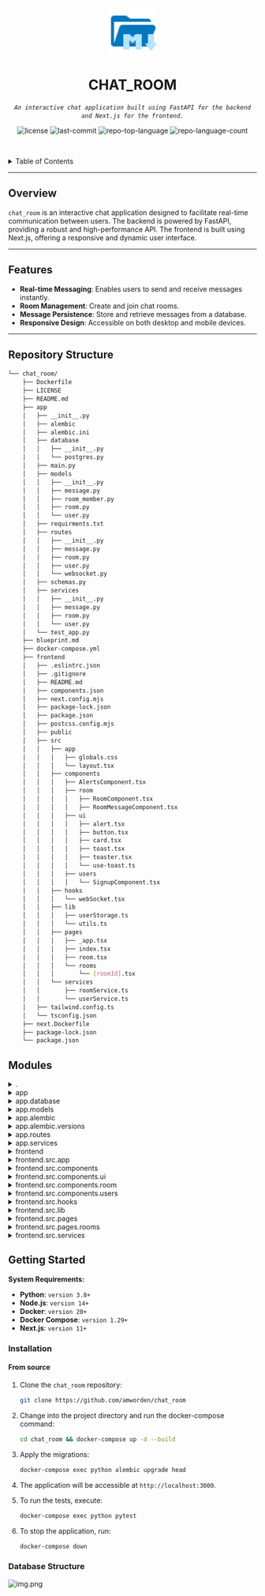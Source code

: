 <p align="center">
  <img src="https://raw.githubusercontent.com/PKief/vscode-material-icon-theme/ec559a9f6bfd399b82bb44393651661b08aaf7ba/icons/folder-markdown-open.svg" width="100" alt="project-logo">
</p>
<p align="center">
    <h1 align="center">CHAT_ROOM</h1>
</p>
<p align="center">
    <em><code>An interactive chat application built using FastAPI for the backend and Next.js for the frontend.</code></em>
</p>
<p align="center">
	<img src="https://img.shields.io/github/license/amworden/chat_room?style=default&logo=opensourceinitiative&logoColor=white&color=0080ff" alt="license">
	<img src="https://img.shields.io/github/last-commit/amworden/chat_room?style=default&logo=git&logoColor=white&color=0080ff" alt="last-commit">
	<img src="https://img.shields.io/github/languages/top/amworden/chat_room?style=default&color=0080ff" alt="repo-top-language">
	<img src="https://img.shields.io/github/languages/count/amworden/chat_room?style=default&color=0080ff" alt="repo-language-count">
<p>
<p align="center">
	<!-- default option, no dependency badges. -->
</p>

<br><!-- TABLE OF CONTENTS -->
<details>
  <summary>Table of Contents</summary><br>

- [Overview](#overview)
- [Features](#features)
- [Repository Structure](#repository-structure)
- [Modules](#modules)
- [Getting Started](#getting-started)
    - [Installation](#installation)
    - [Usage](#usage)
    - [Tests](#tests)
- [Project Roadmap](#project-roadmap)
- [Contributing](#contributing)
- [License](#license)
- [Acknowledgments](#acknowledgments)
</details>
<hr>

## Overview

`chat_room` is an interactive chat application designed to facilitate real-time communication between users. The backend is powered by FastAPI, providing a robust and high-performance API. The frontend is built using Next.js, offering a responsive and dynamic user interface.

---

## Features

- **Real-time Messaging**: Enables users to send and receive messages instantly.
- **Room Management**: Create and join chat rooms.
- **Message Persistence**: Store and retrieve messages from a database.
- **Responsive Design**: Accessible on both desktop and mobile devices.

---

## Repository Structure

```sh
└── chat_room/
    ├── Dockerfile
    ├── LICENSE
    ├── README.md
    ├── app
    │   ├── __init__.py
    │   ├── alembic
    │   ├── alembic.ini
    │   ├── database
    │   │   ├── __init__.py
    │   │   └── postgres.py
    │   ├── main.py
    │   ├── models
    │   │   ├── __init__.py
    │   │   ├── message.py
    │   │   ├── room_member.py
    │   │   ├── room.py
    │   │   └── user.py
    │   ├── requirments.txt
    │   ├── routes
    │   │   ├── __init__.py
    │   │   ├── message.py
    │   │   ├── room.py
    │   │   ├── user.py
    │   │   └── websocket.py
    │   ├── schemas.py
    │   ├── services
    │   │   ├── __init__.py
    │   │   ├── message.py
    │   │   ├── room.py
    │   │   └── user.py
    │   └── test_app.py
    ├── blueprint.md
    ├── docker-compose.yml
    ├── frontend
    │   ├── .eslintrc.json
    │   ├── .gitignore
    │   ├── README.md
    │   ├── components.json
    │   ├── next.config.mjs
    │   ├── package-lock.json
    │   ├── package.json
    │   ├── postcss.config.mjs
    │   ├── public
    │   ├── src
    │   │   ├── app
    │   │   │   ├── globals.css
    │   │   │   └── layout.tsx
    │   │   ├── components
    │   │   │   ├── AlertsComponent.tsx
    │   │   │   ├── room
    │   │   │   │   ├── RoomComponent.tsx
    │   │   │   │   ├── RoomMessageComponent.tsx
    │   │   │   ├── ui
    │   │   │   │   ├── alert.tsx
    │   │   │   │   ├── button.tsx
    │   │   │   │   ├── card.tsx
    │   │   │   │   ├── toast.tsx
    │   │   │   │   ├── toaster.tsx
    │   │   │   │   └── use-toast.ts
    │   │   │   ├── users
    │   │   │   │   └── SignupComponent.tsx
    │   │   ├── hooks
    │   │   │   └── webSocket.tsx
    │   │   ├── lib
    │   │   │   ├── userStorage.ts
    │   │   │   └── utils.ts
    │   │   ├── pages
    │   │   │   ├── _app.tsx
    │   │   │   ├── index.tsx
    │   │   │   ├── room.tsx
    │   │   │   └── rooms
    │   │   │       └── [roomId].tsx
    │   │   └── services
    │   │       ├── roomService.ts
    │   │       └── userService.ts
    │   ├── tailwind.config.ts
    │   └── tsconfig.json
    ├── next.Dockerfile
    ├── package-lock.json
    └── package.json

```

## Modules

<details closed><summary>.</summary>

| File                                                                                       | Summary                                                  |
| ---                                                                                        | ---                                                      |
| [Dockerfile](https://github.com/amworden/chat_room/blob/master/Dockerfile)                 | Docker configuration for backend containerization.       |
| [package-lock.json](https://github.com/amworden/chat_room/blob/master/package-lock.json)   | Auto-generated file that locks versions of dependencies. |
| [package.json](https://github.com/amworden/chat_room/blob/master/package.json)             | Lists the project's dependencies and scripts.            |
| [docker-compose.yml](https://github.com/amworden/chat_room/blob/master/docker-compose.yml) | Docker Compose configuration for multi-container setup.  |
| [next.Dockerfile](https://github.com/amworden/chat_room/blob/master/next.Dockerfile)       | Docker configuration for frontend containerization.      |

</details>

<details closed><summary>app</summary>

| File                                                                                     | Summary                                                  |
| ---                                                                                      | ---                                                      |
| [schemas.py](https://github.com/amworden/chat_room/blob/master/app/schemas.py)           | Defines Pydantic models for data validation.             |
| [requirments.txt](https://github.com/amworden/chat_room/blob/master/app/requirments.txt) | Lists the Python dependencies.                           |
| [main.py](https://github.com/amworden/chat_room/blob/master/app/main.py)                 | Entry point for the FastAPI application.                 |
| [test_app.py](https://github.com/amworden/chat_room/blob/master/app/test_app.py)         | Contains test cases for the application.                 |

</details>

<details closed><summary>app.database</summary>

| File                                                                                      | Summary                                                  |
| ---                                                                                       | ---                                                      |
| [postgres.py](https://github.com/amworden/chat_room/blob/master/app/database/postgres.py) | Configures the connection to the PostgreSQL database.    |

</details>

<details closed><summary>app.models</summary>

| File                                                                                          | Summary                                                  |
| ---                                                                                           | ---                                                      |
| [user.py](https://github.com/amworden/chat_room/blob/master/app/models/user.py)               | SQLAlchemy model for user data.                          |
| [message.py](https://github.com/amworden/chat_room/blob/master/app/models/message.py)         | SQLAlchemy model for message data.                       |
| [room_member.py](https://github.com/amworden/chat_room/blob/master/app/models/room_member.py) | SQLAlchemy model for room membership data.               |
| [room.py](https://github.com/amworden/chat_room/blob/master/app/models/room.py)               | SQLAlchemy model for room data.                          |

</details>

<details closed><summary>app.alembic</summary>

| File                                                                                           | Summary                                                  |
| ---                                                                                            | ---                                                      |
| [script.py.mako](https://github.com/amworden/chat_room/blob/master/app/alembic/script.py.mako) | Template for Alembic migration scripts.                  |
| [env.py](https://github.com/amworden/chat_room/blob/master/app/alembic/env.py)                 | Alembic environment configuration.                       |

</details>

<details closed><summary>app.alembic.versions</summary>

| File                                                                                                                                                                                  | Summary                                                  |
| ---                                                                                                                                                                                   | ---                                                      |
| [d9a352f861be_update_models_with_relationships_and_.py](https://github.com/amworden/chat_room/blob/master/app/alembic/versions/d9a352f861be_update_models_with_relationships_and_.py) | Migration script for model updates.                      |
| [ecb8a57150aa_initial_migration.py](https://github.com/amworden/chat_room/blob/master/app/alembic/versions/ecb8a57150aa_initial_migration.py)                                         | Initial migration script.                                |

</details>

<details closed><summary>app.routes</summary>

| File                                                                                      | Summary                                                  |
| ---                                                                                       | ---                                                      |
| [user.py](https://github.com/amworden/chat_room/blob/master/app/routes/user.py)           | API routes for user operations.                          |
| [message.py](https://github.com/amworden/chat_room/blob/master/app/routes/message.py)     | API routes for message operations.                       |
| [room.py](https://github.com/amworden/chat_room/blob/master/app/routes/room.py)           | API routes for room operations.                          |
| [websocket.py](https://github.com/amworden/chat_room/blob/master/app/routes/websocket.py) | API routes for WebSocket connections.                    |

</details>

<details closed><summary>app.services</summary>

| File                                                                                    | Summary                                                  |
| ---                                                                                     | ---                                                      |
| [user.py](https://github.com/amworden/chat_room/blob/master/app/services/user.py)       | Service logic for user operations.                       |
| [message.py](https://github.com/amworden/chat_room/blob/master/app/services/message.py) | Service logic for message operations.                    |
| [room.py](https://github.com/amworden/chat_room/blob/master/app/services/room.py)       | Service logic for room operations.                       |

</details>

<details closed><summary>frontend</summary>

| File                                                                                                | Summary                                                  |
| ---                                                                                                 | ---                                                      |
| [postcss.config.mjs](https://github.com/amworden/chat_room/blob/master/frontend/postcss.config.mjs) | PostCSS configuration.                                   |
| [next.config.mjs](https://github.com/amworden/chat_room/blob/master/frontend/next.config.mjs)       | Next.js configuration.                                   |
| [tailwind.config.ts](https://github.com/amworden/chat_room/blob/master/frontend/tailwind.config.ts) | Tailwind CSS configuration.                              |
| [package-lock.json](https://github.com/amworden/chat_room/blob/master/frontend/package-lock.json)   | Auto-generated file that locks versions of dependencies. |
| [package.json](https://github.com/amworden/chat_room/blob/master/frontend/package.json)             | Lists the project's dependencies and scripts.            |
| [components.json](https://github.com/amworden/chat_room/blob/master/frontend/components.json)       | Component configuration file.                            |
| [tsconfig.json](https://github.com/amworden/chat_room/blob/master/frontend/tsconfig.json)           | TypeScript configuration.                                |
| [.eslintrc.json](https://github.com/amworden/chat_room/blob/master/frontend/.eslintrc.json)         | ESLint configuration.                                    |

</details>

<details closed><summary>frontend.src.app</summary>

| File                                                                                          | Summary                                                  |
| ---                                                                                           | ---                                                      |
| [layout.tsx](https://github.com/amworden/chat_room/blob/master/frontend/src/app/layout.tsx)   | Layout component for the application.                    |
| [globals.css](https://github.com/amworden/chat_room/blob/master/frontend/src/app/globals.css) | Global CSS styles.                                       |

</details>

<details closed><summary>frontend.src.components</summary>

| File                                                                                                                 | Summary                                                  |
| ---                                                                                                                  | ---                                                      |
| [AlertsComponent.tsx](https://github.com/amworden/chat_room/blob/master/frontend/src/components/AlertsComponent.tsx) | Component for displaying alerts.                         |

</details>

<details closed><summary>frontend.src.components.ui</summary>

| File                                                                                                      | Summary                                                  |
| ---                                                                                                       | ---                                                      |
| [card.tsx](https://github.com/amworden/chat_room/blob/master/frontend/src/components/ui/card.tsx)         | UI component for displaying cards.                       |
| [toaster.tsx](https://github.com/amworden/chat_room/blob/master/frontend/src/components/ui/toaster.tsx)   | UI component for displaying toasts.                      |
| [alert.tsx](https://github.com/amworden/chat_room/blob/master/frontend/src/components/ui/alert.tsx)       | UI component for displaying alerts.                      |
| [use-toast.ts](https://github.com/amworden/chat_room/blob/master/frontend/src/components/ui/use-toast.ts) | Hook for managing toasts.                                |
| [button.tsx](https://github.com/amworden/chat_room/blob/master/frontend/src/components/ui/button.tsx)     | UI component for buttons.                                |
| [toast.tsx](https://github.com/amworden/chat_room/blob/master/frontend/src/components/ui/toast.tsx)       | UI component for displaying toast messages.              |

</details>

<details closed><summary>frontend.src.components.room</summary>

| File                                                                                                                                | Summary                                                  |
| ---                                                                                                                                 | ---                                                      |
| [RoomComponent.tsx](https://github.com/amworden/chat_room/blob/master/frontend/src/components/room/RoomComponent.tsx)               | Component for displaying a chat room.                    |
| [RoomMessageComponent.tsx](https://github.com/amworden/chat_room/blob/master/frontend/src/components/room/RoomMessageComponent.tsx) | Component for displaying messages within a chat room.    |

</details>

<details closed><summary>frontend.src.components.users</summary>

| File                                                                                                                       | Summary                                                  |
| ---                                                                                                                        | ---                                                      |
| [SignupComponent.tsx](https://github.com/amworden/chat_room/blob/master/frontend/src/components/users/SignupComponent.tsx) | Component for user signup.                               |

</details>

<details closed><summary>frontend.src.hooks</summary>

| File                                                                                                | Summary                                                  |
| ---                                                                                                 | ---                                                      |
| [webSocket.tsx](https://github.com/amworden/chat_room/blob/master/frontend/src/hooks/webSocket.tsx) | Hook for managing WebSocket connections.                 |

</details>

<details closed><summary>frontend.src.lib</summary>

| File                                                                                                | Summary                                                  |
| ---                                                                                                 | ---                                                      |
| [userStorage.ts](https://github.com/amworden/chat_room/blob/master/frontend/src/lib/userStorage.ts) | Utility for managing user storage.                       |
| [utils.ts](https://github.com/amworden/chat_room/blob/master/frontend/src/lib/utils.ts)             | Utility functions used across the frontend.              |

</details>

<details closed><summary>frontend.src.pages</summary>

| File                                                                                        | Summary                                                  |
| ---                                                                                         | ---                                                      |
| [index.tsx](https://github.com/amworden/chat_room/blob/master/frontend/src/pages/index.tsx) | Main page of the application.                            |
| [room.tsx](https://github.com/amworden/chat_room/blob/master/frontend/src/pages/room.tsx)   | Page for displaying a specific chat room.                |
| [_app.tsx](https://github.com/amworden/chat_room/blob/master/frontend/src/pages/_app.tsx)   | Custom App component for Next.js.                        |

</details>

<details closed><summary>frontend.src.pages.rooms</summary>

| File                                                                                                    | Summary                                                  |
| ---                                                                                                     | ---                                                      |
| [[roomId].tsx](https://github.com/amworden/chat_room/blob/master/frontend/src/pages/rooms/[roomId].tsx) | Dynamic page for displaying a specific room by ID.       |

</details>

<details closed><summary>frontend.src.services</summary>

| File                                                                                                     | Summary                                                  |
| ---                                                                                                      | ---                                                      |
| [userService.ts](https://github.com/amworden/chat_room/blob/master/frontend/src/services/userService.ts) | Service for managing user-related API calls.             |
| [roomService.ts](https://github.com/amworden/chat_room/blob/master/frontend/src/services/roomService.ts) | Service for managing room-related API calls.             |

</details>

## Getting Started

**System Requirements:**

* **Python**: `version 3.8+`
* **Node.js**: `version 14+`
* **Docker**: `version 20+`
* **Docker Compose**: `version 1.29+`
* **Next.js**: `version 11+`

### Installation

#### From source

1. Clone the `chat_room` repository:

   ```sh
   git clone https://github.com/amworden/chat_room
    ```
2. Change into the project directory and run the docker-compose command:

    ```sh
    cd chat_room && docker-compose up -d --build 
    ```
3. Apply the migrations:

    ```sh
    docker-compose exec python alembic upgrade head
    ```
4. The application will be accessible at `http://localhost:3000`.
5. To run the tests, execute:

    ```sh
    docker-compose exec python pytest
    ```
6. To stop the application, run:

    ```sh
    docker-compose down
    ```
   

### Database Structure
![img.png](img.png)
